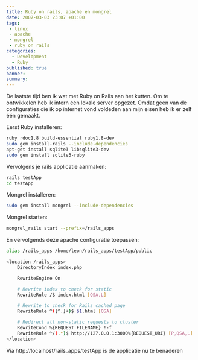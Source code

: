 ```yaml
---
title: Ruby on rails, apache en mongrel
date: 2007-03-03 23:07 +01:00
tags:
 - linux
 - apache
 - mongrel
 - ruby on rails
categories:
  - Development
  - Ruby
published: true
banner: 
summary:
---
```

De laatste tijd ben ik wat met Ruby on Rails aan het kutten. Om te ontwikkelen heb ik intern een lokale server opgezet. Omdat geen van de configuraties die ik op internet vond voldeden aan mijn eisen heb ik er zelf één gemaakt.
 
Eerst Ruby installeren:

``` bash
ruby rdoc1.8 build-essential ruby1.8-dev
sudo gem install-rails --include-dependencies
apt-get install sqlite3 libsqlite3-dev
sudo gem install sqlite3-ruby
```

Vervolgens je rails applicatie aanmaken:

``` bash
rails testApp
cd testApp
```

Mongrel installeren:

``` bash
sudo gem install mongrel --include-dependencies
```

Mongrel starten: 

``` bash
mongrel_rails start --prefix=/rails_apps
```

En vervolgends deze apache configuratie toepassen:

``` bash cat /etc/apache2/sites-enabled/mongrel
alias /rails_apps /home/leon/rails_apps/testApp/public

<location /rails_apps>
	DirectoryIndex index.php

	RewriteEngine On

	# Rewrite index to check for static
	RewriteRule /$ index.html [QSA,L]

	# Rewrite to check for Rails cached page
	RewriteRule ^([^.]+)$ $1.html [QSA]

	# Redirect all non-static requests to cluster
	RewriteCond %{REQUEST_FILENAME} !-f
	RewriteRule ^/(.*)$ http://127.0.0.1:3000%{REQUEST_URI} [P,QSA,L]
</location>
```

Via http://localhost/rails_apps/testApp is de applicatie nu te benaderen 